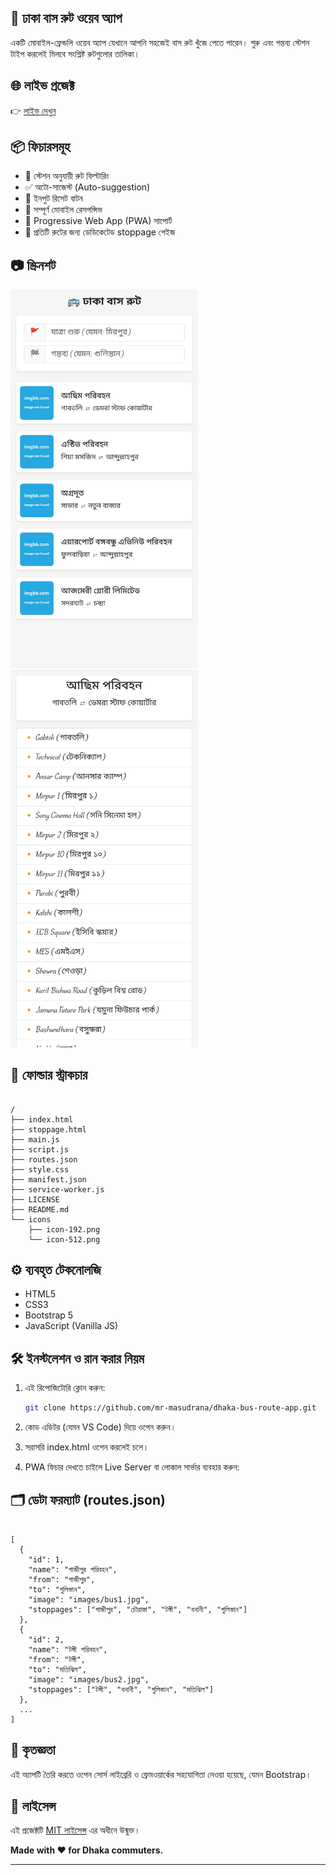 ## 🚌 ঢাকা বাস রুট ওয়েব অ্যাপ

একটি মোবাইল-ফ্রেন্ডলি ওয়েব অ্যাপ যেখানে আপনি সহজেই বাস রুট খুঁজে পেতে পারেন। শুরু এবং গন্তব্য স্টেশন টাইপ করলেই মিলবে সংশ্লিষ্ট রুটগুলোর তালিকা।


## 🌐 লাইভ প্রজেক্ট

👉 [লাইভ দেখুন](https://mr-masudrana.github.io/bus-routes/)  


## 📦 ফিচারসমূহ

- 🔎 স্টেশন অনুযায়ী রুট ফিল্টারিং
- ✅ অটো-সাজেস্ট (Auto-suggestion)
- 🔁 ইনপুট রিসেট বাটন
- 📱 সম্পূর্ণ মোবাইল রেসপন্সিভ
- 💾 Progressive Web App (PWA) সাপোর্ট
- 🔗 প্রতিটি রুটের জন্য ডেডিকেটেড stoppage পেইজ


## 📷 স্ক্রিনশট

<img src="images/image-index.jpg" width="300">
<img src="images/image-stoppage.jpg" width="300">


## 📁 ফোল্ডার স্ট্রাকচার
```

/
├── index.html 
├── stoppage.html 
├── main.js 
├── script.js 
├── routes.json 
├── style.css 
├── manifest.json 
├── service-worker.js 
├── LICENSE
├── README.md 
└── icons
    ├── icon-192.png
    └── icon-512.png
```


## ⚙️ ব্যবহৃত টেকনোলজি

- HTML5
- CSS3
- Bootstrap 5
- JavaScript (Vanilla JS)
  

## 🛠️ ইনস্টলেশন ও রান করার নিয়ম

1. এই রিপোজিটোরি ক্লোন করুন:
   ```bash
   git clone https://github.com/mr-masudrana/dhaka-bus-route-app.git

2. কোড এডিটর (যেমন VS Code) দিয়ে ওপেন করুন।


3. সরাসরি index.html ওপেন করলেই চলে।


4. PWA ফিচার দেখতে চাইলে Live Server বা লোকাল সার্ভার ব্যবহার করুন:


## 🗂️ ডেটা ফরম্যাট (routes.json)
```

[
  {
    "id": 1,
    "name": "গাজীপুর পরিবহন",
    "from": "গাজীপুর",
    "to": "গুলিস্তান",
    "image": "images/bus1.jpg",
    "stoppages": ["গাজীপুর", "চৌরাস্তা", "টঙ্গী", "বনানী", "গুলিস্তান"]
  },
  {
    "id": 2,
    "name": "টঙ্গী পরিবহন",
    "from": "টঙ্গী",
    "to": "মতিঝিল",
    "image": "images/bus2.jpg",
    "stoppages": ["টঙ্গী", "বনানী", "গুলিস্তান", "মতিঝিল"]
  },
  ...
]
```


## 🙌 কৃতজ্ঞতা

এই অ্যাপটি তৈরি করতে ওপেন সোর্স লাইব্রেরি ও ফ্রেমওয়ার্কের সহযোগিতা নেওয়া হয়েছে, যেমন Bootstrap।


## 📄 লাইসেন্স

এই প্রজেক্টটি [MIT লাইসেন্স](LICENSE) এর অধীনে উন্মুক্ত।


**Made with ❤️ for Dhaka commuters.**

---
